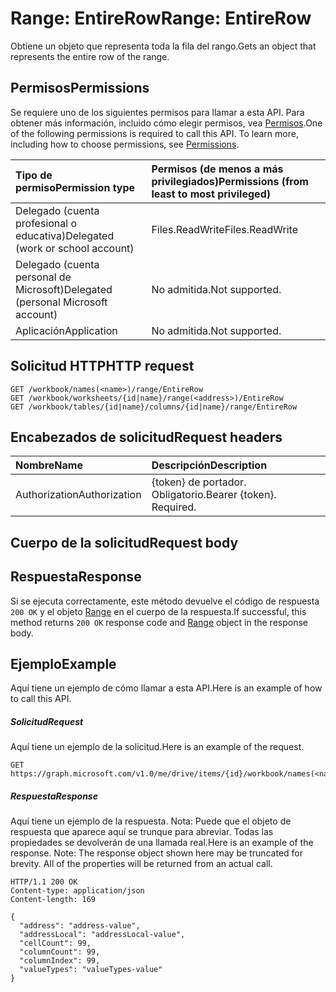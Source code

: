 # <a name="range-entirerow"></a><span data-ttu-id="04573-101">Range: EntireRow</span><span class="sxs-lookup"><span data-stu-id="04573-101">Range: EntireRow</span></span>

<span data-ttu-id="04573-102">Obtiene un objeto que representa toda la fila del rango.</span><span class="sxs-lookup"><span data-stu-id="04573-102">Gets an object that represents the entire row of the range.</span></span>
## <a name="permissions"></a><span data-ttu-id="04573-103">Permisos</span><span class="sxs-lookup"><span data-stu-id="04573-103">Permissions</span></span>
<span data-ttu-id="04573-p101">Se requiere uno de los siguientes permisos para llamar a esta API. Para obtener más información, incluido cómo elegir permisos, vea [Permisos](../../../concepts/permissions_reference.md).</span><span class="sxs-lookup"><span data-stu-id="04573-p101">One of the following permissions is required to call this API. To learn more, including how to choose permissions, see [Permissions](../../../concepts/permissions_reference.md).</span></span>

|<span data-ttu-id="04573-106">Tipo de permiso</span><span class="sxs-lookup"><span data-stu-id="04573-106">Permission type</span></span>      | <span data-ttu-id="04573-107">Permisos (de menos a más privilegiados)</span><span class="sxs-lookup"><span data-stu-id="04573-107">Permissions (from least to most privileged)</span></span>              |
|:--------------------|:---------------------------------------------------------|
|<span data-ttu-id="04573-108">Delegado (cuenta profesional o educativa)</span><span class="sxs-lookup"><span data-stu-id="04573-108">Delegated (work or school account)</span></span> | <span data-ttu-id="04573-109">Files.ReadWrite</span><span class="sxs-lookup"><span data-stu-id="04573-109">Files.ReadWrite</span></span>    |
|<span data-ttu-id="04573-110">Delegado (cuenta personal de Microsoft)</span><span class="sxs-lookup"><span data-stu-id="04573-110">Delegated (personal Microsoft account)</span></span> | <span data-ttu-id="04573-111">No admitida.</span><span class="sxs-lookup"><span data-stu-id="04573-111">Not supported.</span></span>    |
|<span data-ttu-id="04573-112">Aplicación</span><span class="sxs-lookup"><span data-stu-id="04573-112">Application</span></span> | <span data-ttu-id="04573-113">No admitida.</span><span class="sxs-lookup"><span data-stu-id="04573-113">Not supported.</span></span> |

## <a name="http-request"></a><span data-ttu-id="04573-114">Solicitud HTTP</span><span class="sxs-lookup"><span data-stu-id="04573-114">HTTP request</span></span>
<!-- { "blockType": "ignored" } -->
```http
GET /workbook/names(<name>)/range/EntireRow
GET /workbook/worksheets/{id|name}/range(<address>)/EntireRow
GET /workbook/tables/{id|name}/columns/{id|name}/range/EntireRow

```
## <a name="request-headers"></a><span data-ttu-id="04573-115">Encabezados de solicitud</span><span class="sxs-lookup"><span data-stu-id="04573-115">Request headers</span></span>
| <span data-ttu-id="04573-116">Nombre</span><span class="sxs-lookup"><span data-stu-id="04573-116">Name</span></span>       | <span data-ttu-id="04573-117">Descripción</span><span class="sxs-lookup"><span data-stu-id="04573-117">Description</span></span>|
|:---------------|:----------|
| <span data-ttu-id="04573-118">Authorization</span><span class="sxs-lookup"><span data-stu-id="04573-118">Authorization</span></span>  | <span data-ttu-id="04573-p102">{token} de portador. Obligatorio.</span><span class="sxs-lookup"><span data-stu-id="04573-p102">Bearer {token}. Required.</span></span> |

## <a name="request-body"></a><span data-ttu-id="04573-121">Cuerpo de la solicitud</span><span class="sxs-lookup"><span data-stu-id="04573-121">Request body</span></span>

## <a name="response"></a><span data-ttu-id="04573-122">Respuesta</span><span class="sxs-lookup"><span data-stu-id="04573-122">Response</span></span>

<span data-ttu-id="04573-123">Si se ejecuta correctamente, este método devuelve el código de respuesta `200 OK` y el objeto [Range](../resources/range.md) en el cuerpo de la respuesta.</span><span class="sxs-lookup"><span data-stu-id="04573-123">If successful, this method returns `200 OK` response code and [Range](../resources/range.md) object in the response body.</span></span>

## <a name="example"></a><span data-ttu-id="04573-124">Ejemplo</span><span class="sxs-lookup"><span data-stu-id="04573-124">Example</span></span>
<span data-ttu-id="04573-125">Aquí tiene un ejemplo de cómo llamar a esta API.</span><span class="sxs-lookup"><span data-stu-id="04573-125">Here is an example of how to call this API.</span></span>
##### <a name="request"></a><span data-ttu-id="04573-126">Solicitud</span><span class="sxs-lookup"><span data-stu-id="04573-126">Request</span></span>
<span data-ttu-id="04573-127">Aquí tiene un ejemplo de la solicitud.</span><span class="sxs-lookup"><span data-stu-id="04573-127">Here is an example of the request.</span></span>
<!-- {
  "blockType": "request",
  "name": "range_entirerow"
}-->
```http
GET https://graph.microsoft.com/v1.0/me/drive/items/{id}/workbook/names(<name>)/range/EntireRow
```

##### <a name="response"></a><span data-ttu-id="04573-128">Respuesta</span><span class="sxs-lookup"><span data-stu-id="04573-128">Response</span></span>
<span data-ttu-id="04573-p103">Aquí tiene un ejemplo de la respuesta. Nota: Puede que el objeto de respuesta que aparece aquí se trunque para abreviar. Todas las propiedades se devolverán de una llamada real.</span><span class="sxs-lookup"><span data-stu-id="04573-p103">Here is an example of the response. Note: The response object shown here may be truncated for brevity. All of the properties will be returned from an actual call.</span></span>
<!-- {
  "blockType": "response",
  "truncated": true,
  "@odata.type": "microsoft.graph.range"
} -->
```http
HTTP/1.1 200 OK
Content-type: application/json
Content-length: 169

{
  "address": "address-value",
  "addressLocal": "addressLocal-value",
  "cellCount": 99,
  "columnCount": 99,
  "columnIndex": 99,
  "valueTypes": "valueTypes-value"
}
```

<!-- uuid: 8fcb5dbc-d5aa-4681-8e31-b001d5168d79
2015-10-25 14:57:30 UTC -->
<!-- {
  "type": "#page.annotation",
  "description": "Range: EntireRow",
  "keywords": "",
  "section": "documentation",
  "tocPath": ""
}-->